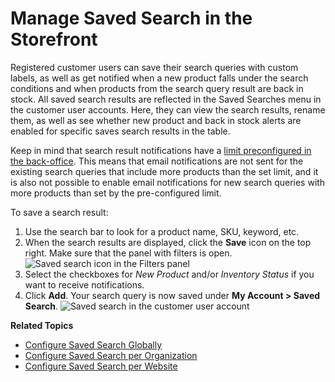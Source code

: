 <a id="my-account-saved-search"></a>

# Manage Saved Search in the Storefront

Registered customer users can save their search queries with custom labels, as well as get notified when a new product falls under the search conditions and when products from the search query result are back in stock. All saved search results are reflected in the Saved Searches menu in the customer user accounts. Here, they can view the search results, rename them, as well as see whether new product and back in stock alerts are enabled for specific saves search results in the table.

Keep in mind that search result notifications have a [limit preconfigured in the back-office](../../back-office/system/configuration/commerce/search/saved-search.md#configuration-guide-commerce-configuration-saved-search). This means that email notifications are not sent for the existing search queries that include more products than the set limit, and it is also not possible to enable email notifications for new search queries with more products than set by the pre-configured limit.

To save a search result:

1. Use the search bar to look for a product name, SKU, keyword, etc.
2. When the search results are displayed, click the **Save** icon on the top right. Make sure that the panel with filters is open.
   ![Saved search icon in the Filters panel](user/img/storefront/navigation/saved-search.png)
3. Select the checkboxes for *New Product* and/or *Inventory Status* if you want to receive notifications.
4. Click **Add**. Your search query is now saved under **My Account > Saved Search**.
   ![Saved search in the customer user account](user/img/storefront/navigation/saved-search-account-table.png)

**Related Topics**

* [Configure Saved Search Globally](../../back-office/system/configuration/commerce/search/saved-search.md#configuration-guide-commerce-configuration-saved-search)
* [Configure Saved Search per Organization](../../back-office/system/user-management/organizations/org-configuration/commerce/search/organization-saved-search.md#organization-commerce-configuration-saved-search)
* [Configure Saved Search per Website](../../back-office/system/websites/web-configuration/commerce/search/website-saved-search.md#configuration-website-commerce-search-saved-search)
